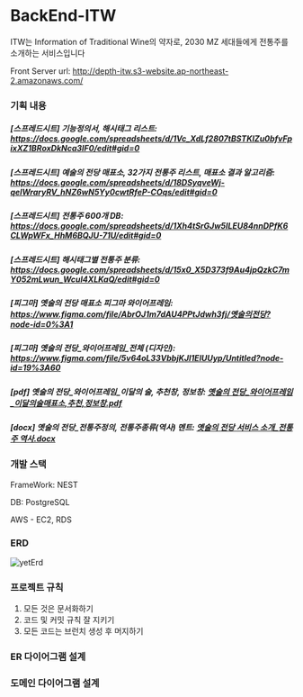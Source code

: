 # BackEnd-ITW
ITW는 Information of Traditional Wine의 약자로, 2030 MZ 세대들에게 전통주를 소개하는 서비스입니다 

Front Server url: http://depth-itw.s3-website.ap-northeast-2.amazonaws.com/


### 기획 내용

##### [스프레드시트] 기능정의서, 해시태그 리스트: https://docs.google.com/spreadsheets/d/1Vc_XdLf2807tBSTKlZu0bfvFpixXZ1BRoxDkNca3IF0/edit#gid=0

##### [스프레드시트] 예술의 전당 매표소, 32가지 전통주 리스트, 매표소 결과 알고리즘: https://docs.google.com/spreadsheets/d/18DSyqveWj-qeIWraryRV_hNZ6wN5Yy0cwtRfeP-COqs/edit#gid=0

##### [스프레드시트] 전통주 600개 DB: https://docs.google.com/spreadsheets/d/1Xh4tSrGJw5ILEU84nnDPfK6CLWpWFx_HhM6BQJU-71U/edit#gid=0

##### [스프레드시트] 해시태그별 전통주 분류: https://docs.google.com/spreadsheets/d/15x0_X5D373f9Au4jpQzkC7mY052mLwun_WcuI4XLKaQ/edit#gid=0

##### [피그마] 옛술의 전당 매표소 피그마 와이어프레임: https://www.figma.com/file/AbrOJ1m7dAU4PPtJdwh3fj/옛술의전당?node-id=0%3A1

##### [피그마] 옛술의 전당_와이어프레임_전체 (디자인): https://www.figma.com/file/5v64oL33VbbjKJl1ElUUyp/Untitled?node-id=19%3A60

##### [pdf] 옛술의 전당_와이어프레임_이달의 술, 추천창, 정보창: [옛술의 전당_와이어프레임_이달의술매표소,추천,정보창.pdf](https://s3-us-west-2.amazonaws.com/secure.notion-static.com/60afc3b1-9599-4224-96fc-76581dd1b751/옛술의_전당_와이어프레임_이달의술매표소추천정보창.pdf)

##### [docx] 옛술의 전당_전통주정의, 전통주종류(역사) 멘트: [옛술의 전당 서비스 소개_전통주 역사.docx](https://s3-us-west-2.amazonaws.com/secure.notion-static.com/8d25ecb9-eb17-4459-9608-676d4db91848/옛술의_전당_서비스_소개_전통주_역사.docx)



### 개발 스택

FrameWork: NEST 

DB: PostgreSQL

AWS  - EC2,  RDS

### ERD
![yetErd](https://user-images.githubusercontent.com/86697585/191768435-1977117d-8b96-4444-9f90-6604eee6b8e6.png)


### 프로젝트 규칙

1.  모든 것은 문서화하기
2.  코드 및 커밋 규칙 잘 지키기
3. 모든 코드는 브런치 생성 후 머지하기



### ER 다이어그램 설계 



### 도메인 다이어그램 설계

